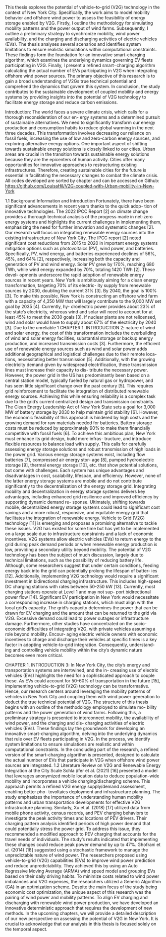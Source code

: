 This thesis explores the potential of vehicle-to-grid (V2G) technology in the context of New York City. Specifically, the work aims to model mobility behavior and offshore wind power to assess the feasibility of energy storage enabled by V2G. Firstly, I outline the methodology for simulating mobility patterns and the power output of wind farms. Subsequently, I outline a preliminary strategy to synchronize mobility, wind power availability, and the charging and discharging activities of electric vehicles (EVs). The thesis analyses several scenarios and identifies system limitations to ensure realistic simulations within computational constraints. These findings form the foundation for an innovative smart-charging algorithm, which examines the underlying dynamics governing EV fleets participating in V2G. Finally, I present a refined smart−charging algorithm calculating the actual number of EVs participating in V2G when integrating offshore wind power sources. The primary objective of this research is to gain a broad understanding of V2Gs true technical potential and comprehend the dynamics that govern this system. In conclusion, the study contributes to the sustainable development of coupled mobility and energy systems by providing insights into the potential of V2G technology to facilitate energy storage and reduce carbon emissions.











Introduction:
The world faces a severe climate crisis, which calls for a thorough reconsideration of our en- ergy systems and a determined pursuit of sustainable alternatives. We need to significantly transform our energy production and consumption habits to reduce global warming in the next three decades. This transformation involves decreasing our reliance on fossil fuels, increasing the use of low and zero-carbon energy sources, and exploring alternative energy options. One important aspect of shifting towards sustainable energy solutions is closely linked to our cities. Urban areas are crucial in the transition towards sustainable energy solutions because they are the epicenters of human activity. Cities offer many opportunities for innovative approaches to restructuring existing infrastructures. Therefore, creating sustainable cities for the future is essential in facilitating the necessary changes to combat the climate crisis.
All codes developed are sorted by chapter and can be accessed on Github: https://github.com/LouisaHil/V2G-coupled-with-Urban-mobility-in-New-York


1.1 Background Information and Introduction
Fortunately, there have been significant advancements in recent years thanks to the quick adop- tion of innovative technologies. The 2022 IPCC Report [2] on climate change provides a thorough technical analysis of the progress made in net-zero energy systems and highlights the current challenges in implementing them, emphasizing the need for further innovation and systematic changes [2]. Our research will focus on integrating renewable energy sources into the existing infrastructure of New York City.
The IPCC report [2] noted significant cost reductions from 2015 to 2020 in important energy systems mitigation options such as photovoltaics (PV), wind power, and batteries. Specifically, PV, wind energy, and batteries experienced declines of 56%, 45%, and 64% [2], respectively, increasing both the capacity and generation of PV and wind energy. Solar PV grew by 170%, reaching 680 TWh, while wind energy expanded by 70%, totaling 1420 TWh [2]. These devel- opments underscore the rapid adoption of renewable energy sources in recent years.
New York is ambitiously aiming for a clean energy transformation, targeting 70% of its electric- ity supply from renewable sources by 2030, doubling the current 31% [3]. By 2040, the goal is 100% [3]. To make this possible, New York is constructing an offshore wind farm with a capacity of 4,350 MW that will largely contribute to the 9,000 MW set goal by 2035 [4]. Currently, hy- droelectric power provides about 23% of the state’s electricity, whereas wind and solar will need to account for at least 45% to meet the 2030 goals [3]. If nuclear plants are not relicensed, wind and solar would have to supply about 67% of the electricity by 2040 [3]. Due to the unreliable
1
CHAPTER 1. INTRODUCTION 2: 
nature of wind and solar energy, the cost of this transformation includes the overbuilding of wind and solar energy facilities, substantial storage or backup energy production, and increased transmission costs [3]. Furthermore, the efficient use of renewable energy sources such as wind and solar power adds additional geographical and logistical challenges due to their remote loca- tions, necessitating better transmission [5]. Additionally, with the growing electricity demand given by widespread electrification, these transmission lines must increase their capacity to dis- tribute the necessary power. However, the power grid in the US has predominantly been based on a central station model, typically fueled by natural gas or hydropower, and has seen little significant change over the past century [5]. This requires grid reinforcement to facilitate the integration of distributed renewable energy sources. Achieving this while ensuring reliability is a complex task due to the grid’s current centralized design and transmission constraints. The Clean Energy Leadership Act of New York State sets a goal for 3,000 MW of battery storage by 2030 to help maintain grid stability [6]. However, the economic feasibility of this approach is hindered by high costs and the growing demand for raw materials needed for batteries. Battery storage costs must be reduced by approximately 90% to make them financially competitive with fossil fuels [6].
To achieve this ambitious plan, New York must enhance its grid design, build more infras- tructure, and introduce flexible resources to balance load with supply. This calls for carefully assessing energy storage solutions and robust transmission of high loads in the power grid.
Various energy storage systems exist, including flow batteries [7], compressed air energy stor- age [8], pumped hydroelectric storage [9], thermal energy storage [10], etc. that show potential solutions, but come with challenges. Each system has unique advantages and disadvantages in cost, scalability, lifespan, and efficiency. However, none of the latter energy storage systems are mobile and do not contribute significantly to the decentralization of the energy storage grid. Integrating mobility and decentralization in energy storage systems delivers key advantages, including enhanced grid resilience and improved efficiency by supporting dynamic demand re- sponse. Ultimately, shifting towards mobile, decentralized energy storage systems could lead to significant cost savings and a more robust, responsive, and equitable energy grid that facilitates the integration of renewable energy.
Vehicle to Grid (V2G) technology [11] is emerging and proposes a promising alternative to tackle these issues. V2G has existed for some time but has yet to be implemented on a large scale due to infrastructure constraints and a lack of economic incentives. V2G systems allow electric vehicles (EVs) to return energy to the grid during peak demand periods or when renewable energy production is low, providing a secondary utility beyond mobility. The potential of V2G technology has been the subject of much discussion, largely due to technical limitations, such as the possibility of reducing battery life. Although, some researchers suggest that under certain conditions, feeding energy back into the grid can potentially prolong the lifespan of batter- ies [12]. Additionally, implementing V2G technology would require a significant investment in bidirectional charging infrastructure. This includes high-speed DC charging stations with rates between 50-250 kW [13]. Currently, most charging stations operate at Level 1 and may not sup- port bidirectional power flow [14]. Significant EV participation in New York would necessitate a corresponding increase in charging stations, which must align with the local grid’s capacity. The grid’s capacity determines the power that can be drawn for EV charging and the amount that can be returned to the grid via V2G. Excessive demand could lead to power outages or infrastructure damage. Furthermore, other studies have concentrated on the socio-economic difficulties of integrating V2G, with private vehicles assuming a role beyond mobility. Encour- aging electric vehicle owners with economic incentives to charge and discharge their vehicles at specific times is a key factor in adopting vehicle-to-grid integration. Consequently, understand- ing and controlling vehicle mobility within the city’s dynamic nature becomes even more critical.

CHAPTER 1. INTRODUCTION 3: 
In New York City, the city’s energy and transportation systems are intertwined, and the in- creasing use of electric vehicles (EVs) highlights the need for a sophisticated approach to couple these. As EVs could account for 50-60% of transportation in the future [15], implementing vehicle-to-grid (V2G) technology can be transformative. Hence, our research centers around leveraging the mobility patterns of vehicles in New York City and coupling them with wind power generation to deduct the true technical potential of V2G.
The structure of this thesis begins with an outline of the methodology employed to simulate mo- bility patterns and the power generation of wind farms. Following this, a preliminary strategy is presented to interconnect mobility, the availability of wind power, and the charging and dis- charging activities of electric vehicles (EVs). These findings lay the groundwork for developing an innovative smart-charging algorithm, delving into the underlying dynamics that rule over EV fleets participating in V2G. In the process, we identify system limitations to ensure simulations are realistic and within computational constraints. In the concluding part of the research, a refined version of the smart-charging algorithm is presented, designed to calculate the actual number of EVs that participate in V2G when offshore wind power sources are integrated.
1.2 Literature Review on V2G and Renewable Energy Integration at the City Scale
Schla ̈pfer et al. (2021) [16] presented a model that leverages anonymized mobile location data to deduce population-wide mobility and incorporates a vehicle charging/discharging scheme. This approach permits a refined V2G energy supply/demand assessment, enabling better pho- tovoltaics deployment and infrastructure planning. The study emphasizes the importance of understanding human mobility patterns and urban transportation developments for effective V2G infrastructure planning.
Similarly, Xu et al. (2018) [17] utilized data from mobile phone activity, census records, and PEV charging behaviors to investigate the peak activity times and locations of PEV drivers. Their charging pattern analysis identified periods of high power demand that could potentially stress the power grid. To address this issue, they recommended a modified approach to PEV charging that accounts for the travel needs of individuals. The study’s results indicated that implementing these changes could reduce peak power demand by up to 47%.
Ghofrani et al. (2014) [18] suggested using a stochastic framework to manage the unpredictable nature of wind power. The researchers proposed using vehicle-to-grid (V2G) capabilities (EVs) to improve wind power prediction and reduce unpredictability. They achieved this by using an Auto Regressive Moving Average (ARMA) wind speed model and grouping EVs based on their daily driving habits. To minimize costs related to wind power imbalances and V2G expenses, the researchers utilized a Generic Algorithm (GA) in an optimization scheme. Despite the main focus of the study being economic cost optimization, the unique aspect of this research was the pairing of wind power and mobility patterns.
To align EV charging and discharging with renewable wind power production, we have developed an innovative deterministic approach that requires the development of new methods. In the upcoming chapters, we will provide a detailed description of our new perspective on assessing the potential of V2G in New York. It is crucial to acknowledge that our analysis in this thesis is focused solely on the temporal aspect.
